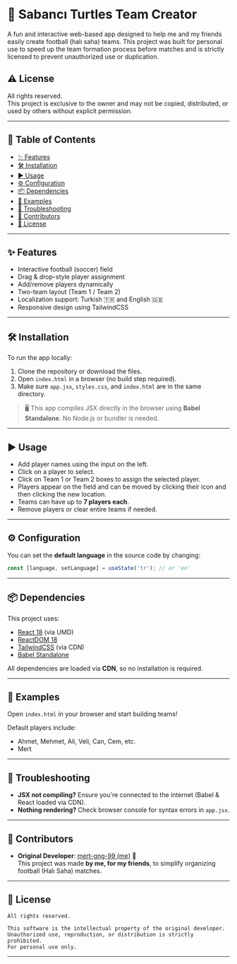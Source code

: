 # 🐢 Sabancı Turtles Team Creator

A fun and interactive web-based app designed to help me and my friends easily create football (halı saha) teams. This project was built for personal use to speed up the team formation process before matches and is strictly licensed to prevent unauthorized use or duplication.

## ⚠️ License

All rights reserved.  
This project is exclusive to the owner and may not be copied, distributed, or used by others without explicit permission.

---

## 📑 Table of Contents

- [✨ Features](#-features)
- [🛠 Installation](#-installation)
- [▶️ Usage](#️-usage)
- [⚙️ Configuration](#-configuration)
- [📦 Dependencies](#-dependencies)
- [🧪 Examples](#-examples)
- [🧯 Troubleshooting](#-troubleshooting)
- [👤 Contributors](#-contributors)
- [📄 License](#-license)

---

## ✨ Features

- Interactive football (soccer) field
- Drag & drop-style player assignment
- Add/remove players dynamically
- Two-team layout (Team 1 / Team 2)
- Localization support: Turkish 🇹🇷 and English 🇬🇧
- Responsive design using TailwindCSS

---

## 🛠 Installation

To run the app locally:

1. Clone the repository or download the files.
2. Open `index.html` in a browser (no build step required).
3. Make sure `app.jsx`, `styles.css`, and `index.html` are in the same directory.

> 🖥 This app compiles JSX directly in the browser using **Babel Standalone**. No Node.js or bundler is needed.

---

## ▶️ Usage

- Add player names using the input on the left.
- Click on a player to select.
- Click on Team 1 or Team 2 boxes to assign the selected player.
- Players appear on the field and can be moved by clicking their icon and then clicking the new location.
- Teams can have up to **7 players each**.
- Remove players or clear entire teams if needed.

---

## ⚙️ Configuration

You can set the **default language** in the source code by changing:

```jsx
const [language, setLanguage] = useState('tr'); // or 'en'
```

---

## 📦 Dependencies

This project uses:

- [React 18](https://reactjs.org/) (via UMD)
- [ReactDOM 18](https://reactjs.org/)
- [TailwindCSS](https://tailwindcss.com/) (via CDN)
- [Babel Standalone](https://babeljs.io/docs/en/babel-standalone)

All dependencies are loaded via **CDN**, so no installation is required.

---

## 🧪 Examples

Open `index.html` in your browser and start building teams!

Default players include:
- Ahmet, Mehmet, Ali, Veli, Can, Cem, etc.
- Mert

---

## 🧯 Troubleshooting

- **JSX not compiling?** Ensure you're connected to the internet (Babel & React loaded via CDN).
- **Nothing rendering?** Check browser console for syntax errors in `app.jsx`.

---

## 👤 Contributors

- **Original Developer**: [mert-gng-99 (me)](https://github.com/mert-gng-99) 🎉  
  This project was made **by me, for my friends**, to simplify organizing football (Halı Saha) matches.

---

## 📄 License

```
All rights reserved.

This software is the intellectual property of the original developer.
Unauthorized use, reproduction, or distribution is strictly prohibited.
For personal use only.
```

---
